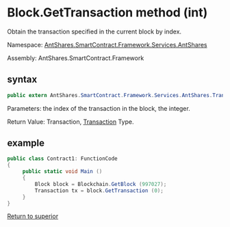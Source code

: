 # Block.GetTransaction method (int)

Obtain the transaction specified in the current block by index.

Namespace: [AntShares.SmartContract.Framework.Services.AntShares](../../AntShares.md)

Assembly: AntShares.SmartContract.Framework

## syntax

```c#
public extern AntShares.SmartContract.Framework.Services.AntShares.Transaction GetTransaction (int index)
```

Parameters: the index of the transaction in the block, the integer.

Return Value: Transaction, [Transaction](../Transaction.md) Type.

## example

```c#
public class Contract1: FunctionCode
{
     public static void Main ()
     {
         Block block = Blockchain.GetBlock (997027);
         Transaction tx = block.GetTransaction (0);
     }
}
```



[Return to superior](../Block.md)
